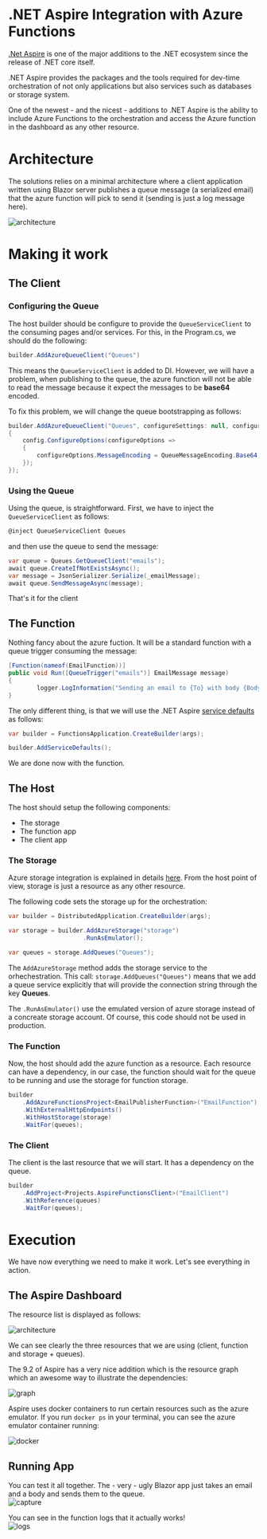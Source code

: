 # .NET Aspire Integration with Azure Functions

[.Net Aspire](https://learn.microsoft.com/en-us/dotnet/aspire/get-started/aspire-overview) is one of the major additions to the .NET ecosystem since the release of .NET core itself. 

.NET Aspire provides the packages and the tools required for dev-time orchestration of not only applications but also services such as databases or storage system.

One of the newest - and the nicest - additions to .NET Aspire is the ability to include Azure Functions to the orchestration and access the Azure function in the dashboard as any other resource.

# Architecture
The solutions relies on a minimal architecture where a client application written using Blazor server publishes a queue message (a serialized email) that the azure function will pick to send it (sending is just a log message here). 

![architecture](/images/architecture.png)

# Making it work
## The Client
### Configuring the Queue
The host builder should be configure to provide the ```QueueServiceClient``` to the consuming pages and/or services. For this, in the Program.cs, we should do the following:
```cs
builder.AddAzureQueueClient("Queues")
```
This means the ```QueueServiceClient``` is added to DI. 
However, we will have a problem, when publishing to the queue, the azure function will not be able to read the message because it expect the messages to be **base64** encoded.

To fix this problem, we will change the queue bootstrapping as follows:
```cs
builder.AddAzureQueueClient("Queues", configureSettings: null, configureClientBuilder: config =>
{
    config.ConfigureOptions(configureOptions =>
    {
        configureOptions.MessageEncoding = QueueMessageEncoding.Base64;
    });
});
```

### Using the Queue
Using the queue, is straightforward. First, we have to inject the ```QueueServiceClient``` as follows:
```cs
@inject QueueServiceClient Queues
```

and then use the queue to send the message:
```cs
var queue = Queues.GetQueueClient("emails");
await queue.CreateIfNotExistsAsync();
var message = JsonSerializer.Serialize(_emailMessage);
await queue.SendMessageAsync(message);
```

That's it for the client

## The Function
Nothing fancy about the azure fuction. It will be a standard function with a queue trigger consuming the message:
```cs
[Function(nameof(EmailFunction))]
public void Run([QueueTrigger("emails")] EmailMessage message)
{
        logger.LogInformation("Sending an email to {To} with body {Body}", message.To, message.Body);
}
```

The only different thing, is that we will use the .NET Aspire [service defaults](/https://learn.microsoft.com/en-us/dotnet/aspire/fundamentals/service-defaults) as follows:

```cs
var builder = FunctionsApplication.CreateBuilder(args);

builder.AddServiceDefaults();
```

We are done now with the function.

## The Host
The host should setup the following components:
- The storage
- The function app
- The client app

### The Storage
Azure storage integration is explained in details [here](https://learn.microsoft.com/en-us/dotnet/aspire/storage/azure-storage-blobs-integration?tabs=dotnet-cli). From the host point of view, storage is just a resource as any other resource.

The following code sets the storage up for the orchestration:
```cs
var builder = DistributedApplication.CreateBuilder(args);

var storage = builder.AddAzureStorage("storage")
                     .RunAsEmulator();

var queues = storage.AddQueues("Queues");
```

The ```AddAzureStorage``` method adds the storage service to the orhechestration. This call: ```storage.AddQueues("Queues")``` means that we add a queue service explicitly that will provide the connection string through the key **Queues**.

The ```.RunAsEmulator()``` use the emulated version of azure storage instead of a concreate storage account. Of course, this code should not be used in production.

### The Function
Now, the host should add the azure function as a resource. Each resource can have a dependency, in our case, the function should wait for the queue to be running and use the storage for function storage.

```cs
builder
    .AddAzureFunctionsProject<EmailPublisherFunction>("EmailFunction")
    .WithExternalHttpEndpoints()
    .WithHostStorage(storage)
    .WaitFor(queues);
```

### The Client
The client is the last resource that we will start. It has a dependency on the queue.

```cs
builder
    .AddProject<Projects.AspireFunctionsClient>("EmailClient")
    .WithReference(queues)
    .WaitFor(queues);
```

# Execution
We have now everything we need to make it work. Let's see everything in action.
## The Aspire Dashboard
The resource list is displayed as follows:<br/>

![architecture](/images/resource-list.png)

We can see clearly the three resources that we are using (client, function and storage + queues).

The 9.2 of Aspire has a very nice addition which is the resource graph which an awesome way to illustrate the dependencies: <br/>

![graph](/images/resource-graph.png)

Aspire uses docker containers to run certain resources such as the azure emulator. If you run ```docker ps``` in your terminal, you can see the azure emulator container running:<br/>

![docker](/images/docker-ps.png)

## Running App
You can test it all together. The - very - ugly Blazor app just takes an email and a body and sends them to the queue.<br/>
![capture](/images/app-capture.png)

You can see in the function logs that it actually works! <br/>
![logs](/images/function-logs.png)